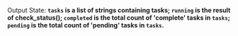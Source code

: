 Output State: **`tasks` is a list of strings containing tasks; `running` is the result of check_status(); `completed` is the total count of 'complete' tasks in `tasks`; `pending` is the total count of 'pending' tasks in `tasks`.**